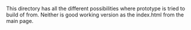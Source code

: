 This directory has all the different possibilities where prototype is tried to build of from.
Neither is good working version as the index.html from the main page.
